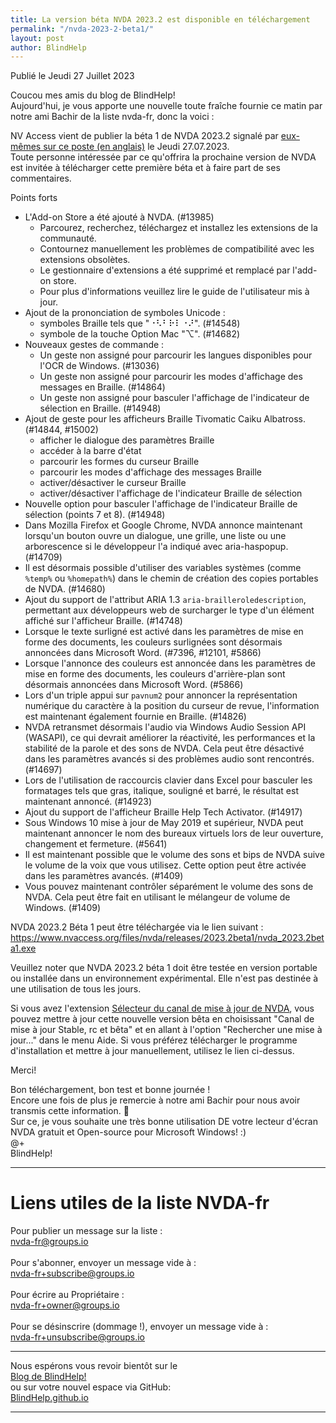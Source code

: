 ```yaml
---
title: La version béta NVDA 2023.2 est disponible en téléchargement
permalink: "/nvda-2023-2-beta1/"
layout: post
author: BlindHelp
---
```


<footer>Publié le Jeudi 27 Juillet 2023</footer>


Coucou mes amis du blog de BlindHelp!    
Aujourd'hui, je vous apporte une nouvelle toute fraîche fournie ce matin par notre ami Bachir de la liste nvda-fr, donc la voici :    

NV Access vient de publier la béta 1 de NVDA 2023.2 signalé par [eux-mêmes sur ce poste (en anglais)](https://www.nvaccess.org/post/nvda-2023-2beta1/) le Jeudi 27.07.2023.    
Toute personne intéressée par ce qu'offrira la prochaine version de NVDA est invitée à télécharger cette première béta et à faire part de ses commentaires.    

Points forts    

- L'Add-on Store a été ajouté à NVDA. (#13985)
  - Parcourez, recherchez, téléchargez et installez les extensions de la communauté.
  - Contournez manuellement les problèmes de compatibilité avec les extensions obsolètes.
  - Le gestionnaire d'extensions a été supprimé et remplacé par l'add-on store.
  - Pour plus d'informations veuillez lire le guide de l'utilisateur mis à jour.
- Ajout de la prononciation de symboles Unicode :
  - symboles Braille tels que "⠐⠣⠃⠗⠇⠐⠜". (#14548)
  - symbole de la touche Option Mac "⌥". (#14682)
- Nouveaux gestes de commande :
  - Un geste non assigné pour parcourir les langues disponibles pour l'OCR de Windows. (#13036)
  - Un geste non assigné pour parcourir les modes d'affichage des messages en Braille. (#14864)
  - Un geste non assigné pour basculer l'affichage de l'indicateur de sélection en Braille. (#14948)
- Ajout de geste pour les afficheurs Braille Tivomatic Caiku Albatross. (#14844, #15002)
  - afficher le dialogue des paramètres Braille
  - accéder à la barre d'état
  - parcourir les formes du curseur Braille
  - parcourir les modes d'affichage des messages Braille
  - activer/désactiver le curseur Braille
  - activer/désactiver l'affichage de l'indicateur Braille de sélection
- Nouvelle option pour basculer l'affichage de l'indicateur Braille de sélection (points 7 et 8). (#14948)
- Dans Mozilla Firefox et Google Chrome, NVDA annonce maintenant lorsqu'un bouton ouvre un dialogue, une grille, une liste ou une arborescence si le développeur l'a indiqué avec aria-haspopup. (#14709)
- Il est désormais possible d'utiliser des variables systèmes (comme ``%temp%`` ou ``%homepath%``) dans le chemin de création des copies portables de NVDA. (#14680)
- Ajout du support de l'attribut ARIA 1.3 ``aria-brailleroledescription``, permettant aux développeurs web de surcharger le type d'un élément affiché sur l'afficheur Braille. (#14748)
- Lorsque le texte surligné est activé dans les paramètres de mise en forme des documents, les couleurs surlignées sont désormais annoncées dans Microsoft Word. (#7396, #12101, #5866)
- Lorsque l'annonce des couleurs est annoncée dans les paramètres de mise en forme des documents, les couleurs d'arrière-plan sont désormais annoncées dans Microsoft Word. (#5866)
- Lors d'un triple appui sur ``pavnum2`` pour annoncer la représentation numérique du caractère à la position du curseur de revue, l'information est maintenant également fournie en Braille. (#14826)
- NVDA retransmet désormais l'audio via Windows Audio Session API (WASAPI), ce qui devrait améliorer la réactivité, les performances et la stabilité de la parole et des sons de NVDA.
Cela peut être désactivé dans les paramètres avancés si des problèmes audio sont rencontrés. (#14697)
- Lors de l'utilisation de raccourcis clavier dans Excel pour basculer les formatages tels que gras, italique, souligné et barré, le résultat est maintenant annoncé. (#14923)
- Ajout du support de l'afficheur Braille Help Tech Activator. (#14917)
- Sous Windows 10 mise à jour de May 2019 et supérieur, NVDA peut maintenant annoncer le nom des bureaux virtuels lors de leur ouverture, changement et fermeture. (#5641)
- Il est maintenant possible que le volume des sons et bips de NVDA suive le volume de la voix que vous utilisez.
Cette option peut être activée dans les paramètres avancés. (#1409)
- Vous pouvez maintenant contrôler séparément le volume des sons de NVDA.
Cela peut être fait en utilisant le mélangeur de volume de Windows. (#1409)

NVDA 2023.2 Béta 1 peut être téléchargée via le lien suivant : <https://www.nvaccess.org/files/nvda/releases/2023.2beta1/nvda_2023.2beta1.exe>

Veuillez noter que NVDA 2023.2 béta 1 doit être testée en version portable ou installée dans un environnement expérimental. Elle n'est pas destinée à une utilisation de tous les jours.    

Si vous avez l'extension [Sélecteur du canal de mise à jour de NVDA](https://blindhelp.github.io/updateChannel/), vous pouvez mettre à jour cette nouvelle version bêta en choisissant "Canal de mise à jour Stable, rc et bêta" et en allant à l'option "Rechercher une mise à jour..." dans le menu Aide. Si vous préférez télécharger le programme d'installation et mettre à jour manuellement, utilisez le lien ci-dessus.

Merci!  

Bon téléchargement, bon test et bonne journée !    
Encore une fois de plus je remercie à notre ami Bachir pour nous avoir transmis cette information. 🤝    
Sur ce, je vous souhaite une très bonne utilisation DE votre lecteur d'écran NVDA gratuit et Open-source pour Microsoft Windows! :)    
@+    
BlindHelp!    

---

# Liens utiles de la liste NVDA-fr #

Pour publier un message sur la liste :    
[nvda-fr@groups.io](mailto:nvda-fr@groups.io)    
<br>
Pour s'abonner, envoyer un message vide à :    
[nvda-fr+subscribe@groups.io](mailto:nvda-fr+subscribe@groups.io)    
<br>
Pour écrire au Propriétaire :    
[nvda-fr+owner@groups.io](mailto:nvda-fr+owner@groups.io)    
<br>
Pour se désinscrire (dommage !), envoyer un message vide à :    
[nvda-fr+unsubscribe@groups.io](mailto:nvda-fr+unsubscribe@groups.io)    

---

Nous espérons vous revoir bientôt sur le      
[Blog de BlindHelp!](http://blindhelp.blogspot.fr/)                    
ou sur  votre nouvel espace via GitHub:                     
[BlindHelp.github.io](https://blindhelp.github.io)                    

---